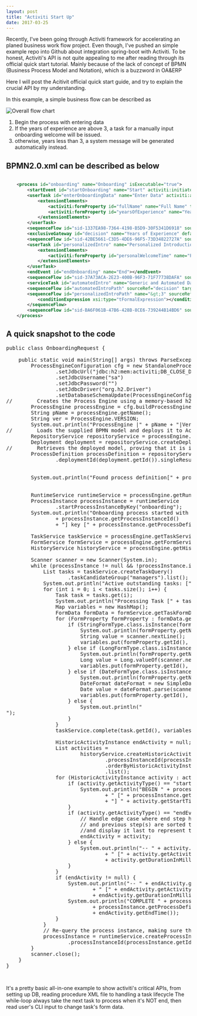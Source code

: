 ```yaml
---
layout: post
title: "Activiti Start Up"
date: 2017-03-25
---
```

Recently, I've been going through Activiti framework for accelerating an planed business work flow project.
Even though, I've pushed an simple example repo into Github about integration spring-boot with Activiti.
To be honest, Activiti's API is not quite appealing to me after reading through its official quick start tutorial.
Mainly because of the lack of concept of BPMN (Business Process Model and Notation), which is a buzzword in OA&ERP

Here I will post the Acitivit official quick start guide, and try to explain the crucial API by my understanding.

In this example, a simple business flow can be described as 

![Overall flow chart](https://www.activiti.org/sites/default/files/Picture1_0.png)

1. Begin the process with entering data
2. If the years of experience are above 3, a task for a manually input onboarding welcome will be issued.
3. otherwise, years less than 3, a system message will be generated automatically instead.

## BPMN2.0.xml can be described as below

``` xml

    <process id="onboarding" name="Onboarding" isExecutable="true">
        <startEvent id="startOnboarding" name="Start" activiti:initiator="initiator"></startEvent>
        <userTask id="enterOnboardingData" name="Enter Data" activiti:assignee="${initiator}" activiti:candidateGroups="managers">
            <extensionElements>
                <activiti:formProperty id="fullName" name="Full Name" type="string"></activiti:formProperty>
                <activiti:formProperty id="yearsOfExperience" name="Years of Experience" type="long" required="true"></activiti:formProperty>
            </extensionElements>
        </userTask>
        <sequenceFlow id="sid-1337EA98-7364-4198-B5D9-30F5341D6918" sourceRef="startOnboarding" targetRef="enterOnboardingData"></sequenceFlow>
        <exclusiveGateway id="decision" name="Years of Experience" default="automatedIntroPath"></exclusiveGateway>
        <sequenceFlow id="sid-42BE5661-C3D5-4DE6-96F5-73D34822727A" sourceRef="enterOnboardingData" targetRef="decision"></sequenceFlow>
        <userTask id="personalizedIntro" name="Personalized Introduction and Data Entry" activiti:assignee="${initiator}" activiti:candidateGroups="managers">
            <extensionElements>
                <activiti:formProperty id="personalWelcomeTime" name="Personal Welcome Time" type="date" datePattern="MM-dd-yyyy hh:mm"></activiti:formProperty>
            </extensionElements>
        </userTask>
        <endEvent id="endOnboarding" name="End"></endEvent>
        <sequenceFlow id="sid-37A73ACA-2E23-400B-96F3-71F77738DAFA" sourceRef="automatedIntro" targetRef="endOnboarding"></sequenceFlow>
        <serviceTask id="automatedIntro" name="Generic and Automated Data Entry" activiti:class="com.example.AutomatedDataDelegate"></serviceTask>
        <sequenceFlow id="automatedIntroPath" sourceRef="decision" targetRef="automatedIntro"></sequenceFlow>
        <sequenceFlow id="personalizedIntroPath" name="&gt;3" sourceRef="decision" targetRef="personalizedIntro">
            <conditionExpression xsi:type="tFormalExpression"></conditionExpression>
        </sequenceFlow>
        <sequenceFlow id="sid-BA6F061B-47B6-428B-8CE6-739244B14BD6" sourceRef="personalizedIntro" targetRef="endOnboarding"></sequenceFlow>
    </process>

```


## A quick snapshot to the code

<pre class="prettyprint lang-java">
public class OnboardingRequest {

    public static void main(String[] args) throws ParseException {
        ProcessEngineConfiguration cfg = new StandaloneProcessEngineConfiguration()
                .setJdbcUrl("jdbc:h2:mem:activiti;DB_CLOSE_DELAY=1000")
                .setJdbcUsername("sa")
                .setJdbcPassword("")
                .setJdbcDriver("org.h2.Driver")
                .setDatabaseSchemaUpdate(ProcessEngineConfiguration.DB_SCHEMA_UPDATE_TRUE);
//        Creates the Process Engine using a memory-based h2 embedded database.
        ProcessEngine processEngine = cfg.buildProcessEngine();
        String pName = processEngine.getName();
        String ver = ProcessEngine.VERSION;
        System.out.println("ProcessEngine |" + pName + "|Version|" + ver + "|");
//        Loads the supplied BPMN model and deploys it to Activiti Process Engine.
        RepositoryService repositoryService = processEngine.getRepositoryService();
        Deployment deployment = repositoryService.createDeployment().addClasspathResource("onboarding.bpmn20.xml").deploy();
//        Retrieves the deployed model, proving that it is in the Activiti repository.
        ProcessDefinition processDefinition = repositoryService.createProcessDefinitionQuery()
                .deploymentId(deployment.getId()).singleResult();


        System.out.println("Found process definition[" + processDefinition.getName() + "] with id [" + processDefinition.getId() + "]");


        RuntimeService runtimeService = processEngine.getRuntimeService();
        ProcessInstance processInstance = runtimeService
                .startProcessInstanceByKey("onboarding");
        System.out.println("Onboarding process started with process instance id ["
                + processInstance.getProcessInstanceId()
                + "] key [" + processInstance.getProcessDefinitionKey() + "]");

        TaskService taskService = processEngine.getTaskService();
        FormService formService = processEngine.getFormService();
        HistoryService historyService = processEngine.getHistoryService();

        Scanner scanner = new Scanner(System.in);
        while (processInstance != null && !processInstance.isEnded()) {
            List<Task> tasks = taskService.createTaskQuery()
                    .taskCandidateGroup("managers").list();
            System.out.println("Active outstanding tasks: [" + tasks.size() + "]");
            for (int i = 0; i < tasks.size(); i++) {
                Task task = tasks.get(i);
                System.out.println("Processing Task [" + task.getName() + "]");
                Map<String, Object> variables = new HashMap<String, Object>();
                FormData formData = formService.getTaskFormData(task.getId());
                for (FormProperty formProperty : formData.getFormProperties()) {
                    if (StringFormType.class.isInstance(formProperty.getType())) {
                        System.out.println(formProperty.getName() + "?");
                        String value = scanner.nextLine();
                        variables.put(formProperty.getId(), value);
                    } else if (LongFormType.class.isInstance(formProperty.getType())) {
                        System.out.println(formProperty.getName() + "? (Must be a whole number)");
                        Long value = Long.valueOf(scanner.nextLine());
                        variables.put(formProperty.getId(), value);
                    } else if (DateFormType.class.isInstance(formProperty.getType())) {
                        System.out.println(formProperty.getName() + "? (Must be a date m/d/yy)");
                        DateFormat dateFormat = new SimpleDateFormat("m/d/yy");
                        Date value = dateFormat.parse(scanner.nextLine());
                        variables.put(formProperty.getId(), value);
                    } else {
                        System.out.println("<form type not supported>");
                    }
                }
                taskService.complete(task.getId(), variables);

                HistoricActivityInstance endActivity = null;
                List<HistoricActivityInstance> activities =
                        historyService.createHistoricActivityInstanceQuery()
                                .processInstanceId(processInstance.getId()).finished()
                                .orderByHistoricActivityInstanceEndTime().asc()
                                .list();
                for (HistoricActivityInstance activity : activities) {
                    if (activity.getActivityType() == "startEvent") {
                        System.out.println("BEGIN " + processDefinition.getName()
                                + " [" + processInstance.getProcessDefinitionKey()
                                + "] " + activity.getStartTime());
                    }
                    if (activity.getActivityType() == "endEvent") {
                        // Handle edge case where end step happens so fast that the end step
                        // and previous step(s) are sorted the same. So, cache the end step
                        //and display it last to represent the logical sequence.
                        endActivity = activity;
                    } else {
                        System.out.println("-- " + activity.getActivityName()
                                + " [" + activity.getActivityId() + "] "
                                + activity.getDurationInMillis() + " ms");
                    }
                }
                if (endActivity != null) {
                    System.out.println("-- " + endActivity.getActivityName()
                            + " [" + endActivity.getActivityId() + "] "
                            + endActivity.getDurationInMillis() + " ms");
                    System.out.println("COMPLETE " + processDefinition.getName() + " ["
                            + processInstance.getProcessDefinitionKey() + "] "
                            + endActivity.getEndTime());
                }
            }
            // Re-query the process instance, making sure the latest state is available
            processInstance = runtimeService.createProcessInstanceQuery()
                    .processInstanceId(processInstance.getId()).singleResult();
        }
        scanner.close();
    }
}

</pre>

It's a pretty basic all-in-one example to show activiti's critical APIs, from setting up DB, reading procedure XML file to handling a task lifecycle
The while-loop always take the next task to process when it's NOT end, then read user's CLI input to change task's form data.
